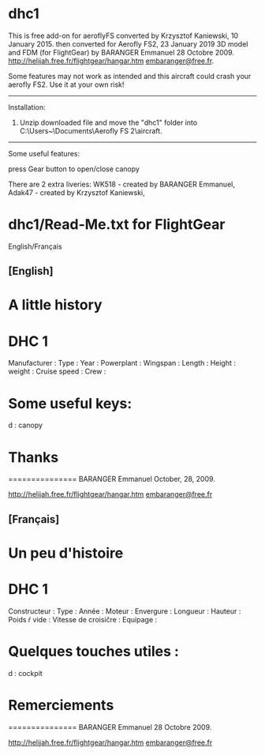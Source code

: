 # dhc1
This is free add-on for aeroflyFS converted by Krzysztof Kaniewski, 10 January 2015.
then converted for Aerofly FS2, 23 January 2019
3D model and FDM (for FlightGear) by BARANGER Emmanuel 28 Octobre 2009. http://helijah.free.fr/flightgear/hangar.htm embaranger@free.fr.

Some features may not work as intended and this aircraft could crash your aerofly FS2. Use it at your own risk!

------------------------------------------------------------
Installation:

1. Unzip downloaded file and move the "dhc1" folder into C:\Users\~\Documents\Aerofly FS 2\aircraft.

------------------------------------------------------------
Some useful features:

press Gear button to open/close canopy

There are 2 extra liveries: 
	WK518 - created by BARANGER Emmanuel, 
	Adak47 - created by Krzysztof Kaniewski,

# dhc1/Read-Me.txt  for FlightGear
English/Français

[English]
----------

A little history
================

DHC 1
=====

Manufacturer                  :
Type                          :
Year                          :
Powerplant                    :
Wingspan                      :
Length                        :
Height                        :
weight                        :
Cruise speed                  :
Crew                          :

Some useful keys:
=================

d : canopy

Thanks
======

===============
BARANGER Emmanuel
October, 28, 2009.

http://helijah.free.fr/flightgear/hangar.htm
embaranger@free.fr


[Français]
----------

Un peu d'histoire
=================

DHC 1
=====

Constructeur                  :
Type                          :
Année                         :
Moteur                        :
Envergure                     :
Longueur                      :
Hauteur                       :
Poids ŕ vide                  :
Vitesse de croisičre          :
Equipage                      :


Quelques touches utiles :
=========================

d : cockpit

Remerciements
=============

===============
BARANGER Emmanuel
28 Octobre 2009.

http://helijah.free.fr/flightgear/hangar.htm
embaranger@free.fr